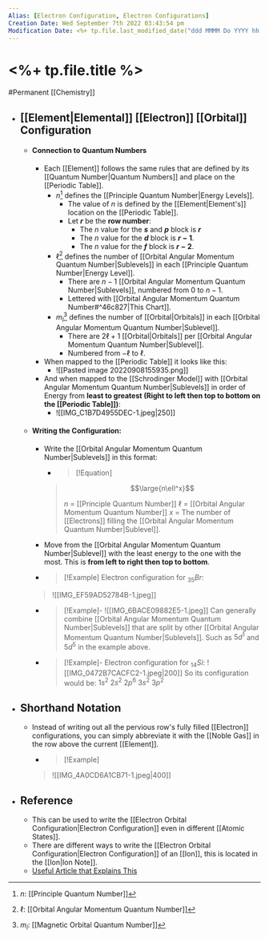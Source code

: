 ```yaml
---
Alias: [Electron Configuration, Electron Configurations]
Creation Date: Wed September 7th 2022 03:43:54 pm 
Modification Date: <%+ tp.file.last_modified_date("ddd MMMM Do YYYY hh:mm:ss a") %>
---
```

# <%+ tp.file.title %>
#Permanent [[Chemistry]]

- ## [[Element|Elemental]] [[Electron]] [[Orbital]] Configuration
	- #### Connection to Quantum Numbers
		- Each [[Element]] follows the same rules that are defined by its [[Quantum Number|Quantum Numbers]] and place on the [[Periodic Table]].
			- $n$[^1] defines the [[Principle Quantum Number|Energy Levels]].
				- The value of $n$ is defined by the [[Element|Element's]] location on the [[Periodic Table]].
				- Let **$r$** be the **row number**:
					- The $n$ value for the **$s$** and **$p$** block is **$r$**
					- The $n$ value for the **$d$** block is **$r-1$**.
					- The $n$ value for the **$f$** block is **$r-2$**.
			- $\ell$[^2] defines the number of [[Orbital Angular Momentum Quantum Number|Sublevels]] in each [[Principle Quantum Number|Energy Level]].
				- There are $n-1$ [[Orbital Angular Momentum Quantum Number|Sublevels]], numbered from $0$ to $n-1$.
				- Lettered with [[Orbital Angular Momentum Quantum Number#^46c827|This Chart]].
			- $m_l$[^3] defines the number of [[Orbital|Orbitals]] in each [[Orbital Angular Momentum Quantum Number|Sublevel]].
				- There are $2\ell+1$ [[Orbital|Orbitals]] per [[Orbital Angular Momentum Quantum Number|Sublevel]].
				- Numbered from $-\ell$ to $\ell$.
		- When mapped to the [[Periodic Table]] it looks like this:
			- ![[Pasted image 20220908155935.png]]
		- And when mapped to the [[Schrodinger Model]] with [[Orbital Angular Momentum Quantum Number|Sublevels]] in order of Energy from **least to greatest (Right to left then top to bottom on the [[Periodic Table]])**:
			- ![[IMG_C1B7D4955DEC-1.jpeg|250]]
	- #### Writing the Configuration:
		- Write the [[Orbital Angular Momentum Quantum Number|Sublevels]] in this format:
		  - > [!Equation]
		  > $$\large{n\ell^x}$$
		  > 
		  > $n$ = [[Principle Quantum Number]]
		  > $\ell$ = [[Orbital Angular Momentum Quantum Number]]
		  > $x$ = The number of [[Electrons]] filling the [[Orbital Angular Momentum Quantum Number|Sublevel]].
		- Move from the [[Orbital Angular Momentum Quantum Number|Sublevel]] with the least energy to the one with the most. This is **from left to right then top to bottom**.
		- > [!Example]
      	   > Electron configuration for $_{35}Br$:
      	> ![[IMG_EF59AD52784B-1.jpeg]]

		- > [!Example]-
		   > ![[IMG_6BACE09882E5-1.jpeg]]
		   > Can generally combine [[Orbital Angular Momentum Quantum Number|Sublevels]] that are split by other [[Orbital Angular Momentum Quantum Number|Sublevels]]. Such as $5d^1$ and $5d^5$ in the example above.
         
		- > [!Example]-
      	   > Electron configuration for $_{14}Si$:
            > ![[IMG_0472B7CACFC2-1.jpeg|200]]
            > So its configuration would be: $1s^2$ $2s^2$ $2p^6$ $3s^2$ $3p^2$
- ## Shorthand Notation
	- Instead of writing out all the pervious row's fully filled [[Electron]] configurations, you can simply abbreviate it with the [[Noble Gas]] in the row above the current [[Element]].
		- > [!Example]
		> ![[IMG_4A0CD6A1CB71-1.jpeg|400]]
		
- ## Reference
	- This can be used to write the [[Electron Orbital Configuration|Electron Configuration]] even in different [[Atomic States]].
	- There are different ways to write the [[Electron Orbital Configuration|Electron Configuration]] of an [[Ion]], this is located in the [[Ion|Ion Note]]. 
	- [Useful Article that Explains This](https://texasgateway.org/resource/electron-configuration)

[^1]: $n$: [[Principle Quantum Number]]
[^2]: $\ell$: [[Orbital Angular Momentum Quantum Number]]
[^3]: $m_l$: [[Magnetic Orbital Quantum Number]]
